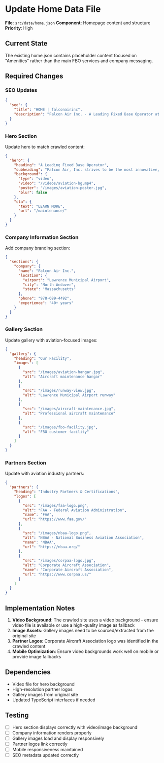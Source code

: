 # Update Home Data File

**File**: `src/data/home.json`
**Component**: Homepage content and structure
**Priority**: High

## Current State

The existing home.json contains placeholder content focused on "Amenities" rather than the main FBO services and company messaging.

## Required Changes

### SEO Updates
```json
{
  "seo": {
    "title": "HOME | falconairinc",
    "description": "Falcon Air Inc. - A Leading Fixed Base Operator at Lawrence Municipal Airport, North Andover, Massachusetts with over 40 years of aviation maintenance experience."
  }
}
```

### Hero Section
Update hero to match crawled content:
```json
{
  "hero": {
    "heading": "A Leading Fixed Base Operator",
    "subheading": "Falcon Air, Inc. strives to be the most innovative, efficient and knowledgeable FBO possible. Both the president and chief mechanic have over 40 years of industry related experience and continue to educate themselves on new techniques.",
    "background": {
      "type": "video",
      "video": "/videos/aviation-bg.mp4",
      "poster": "/images/aviation-poster.jpg",
      "blur": false
    },
    "cta": {
      "text": "LEARN MORE",
      "url": "/maintenance/"
    }
  }
}
```

### Company Information Section
Add company branding section:
```json
{
  "sections": {
    "company": {
      "name": "Falcon Air Inc.",
      "location": {
        "airport": "Lawrence Municipal Airport",
        "city": "North Andover",
        "state": "Massachusetts"
      },
      "phone": "978-689-4492",
      "experience": "40+ years"
    }
  }
}
```

### Gallery Section
Update gallery with aviation-focused images:
```json
{
  "gallery": {
    "heading": "Our Facility",
    "images": [
      {
        "src": "/images/aviation-hangar.jpg", 
        "alt": "Aircraft maintenance hangar"
      },
      {
        "src": "/images/runway-view.jpg",
        "alt": "Lawrence Municipal Airport runway"
      },
      {
        "src": "/images/aircraft-maintenance.jpg", 
        "alt": "Professional aircraft maintenance"
      },
      {
        "src": "/images/fbo-facility.jpg",
        "alt": "FBO customer facility"
      }
    ]
  }
}
```

### Partners Section
Update with aviation industry partners:
```json
{
  "partners": {
    "heading": "Industry Partners & Certifications",
    "logos": [
      {
        "src": "/images/faa-logo.png",
        "alt": "FAA - Federal Aviation Administration", 
        "name": "FAA",
        "url": "https://www.faa.gov/"
      },
      {
        "src": "/images/nbaa-logo.png",
        "alt": "NBAA - National Business Aviation Association",
        "name": "NBAA", 
        "url": "https://nbaa.org/"
      },
      {
        "src": "/images/corpaa-logo.jpg",
        "alt": "Corporate Aircraft Association",
        "name": "Corporate Aircraft Association",
        "url": "https://www.corpaa.us/"
      }
    ]
  }
}
```

## Implementation Notes

1. **Video Background**: The crawled site uses a video background - ensure video file is available or use a high-quality image as fallback
2. **Image Assets**: Gallery images need to be sourced/extracted from the original site
3. **Partner Logos**: Corporate Aircraft Association logo was identified in the crawled content
4. **Mobile Optimization**: Ensure video backgrounds work well on mobile or provide image fallbacks

## Dependencies

- Video file for hero background
- High-resolution partner logos 
- Gallery images from original site
- Updated TypeScript interfaces if needed

## Testing

- [ ] Hero section displays correctly with video/image background
- [ ] Company information renders properly
- [ ] Gallery images load and display responsively  
- [ ] Partner logos link correctly
- [ ] Mobile responsiveness maintained
- [ ] SEO metadata updated correctly